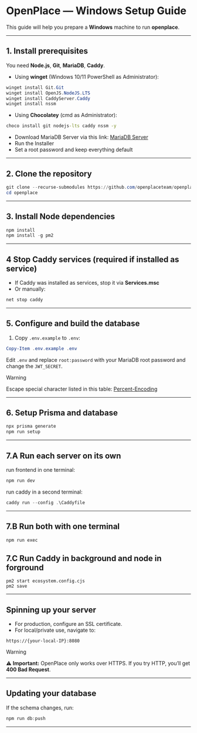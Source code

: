 # OpenPlace — Windows Setup Guide

This guide will help you prepare a **Windows** machine to run **openplace**.

---

## 1. Install prerequisites

You need **Node.js**, **Git**, **MariaDB**, **Caddy**.

- Using **winget** (Windows 10/11 PowerShell as Administrator):

```powershell
winget install Git.Git
winget install OpenJS.NodeJS.LTS
winget install CaddyServer.Caddy
winget install nssm
```

- Using **Chocolatey** (cmd as Administrator):

```cmd
choco install git nodejs-lts caddy nssm -y
```

- Download MariaDB Server via this link: [MariaDB Server](https://mirror.mva-n.net/mariadb///mariadb-12.0.2/winx64-packages/mariadb-12.0.2-winx64.msi)
- Run the Installer
- Set a root password and keep everything default
  
---

## 2. Clone the repository

```powershell
git clone --recurse-submodules https://github.com/openplaceteam/openplace
cd openplace
```

---

## 3. Install Node dependencies

```powershell
npm install
npm install -g pm2
```

---

## 4 Stop Caddy services (required if installed as service)

- If Caddy was installed as services, stop it via **Services.msc**  
- Or manually:

```powershell
net stop caddy
```

---

## 5. Configure and build the database

1. Copy `.env.example` to `.env`:

```powershell
Copy-Item .env.example .env
```

Edit `.env` and replace `root:password` with your MariaDB root password and change the `JWT_SECRET`.

> [!WARNING]
> Escape special character listed in this table: [Percent-Encoding](https://developer.mozilla.org/en-US/docs/Glossary/Percent-encoding)

---

## 6. Setup Prisma and database

```powershell
npx prisma generate
npm run setup
```

---

## 7.A Run each server on its own

run frontend in one terminal: 
```powershell
npm run dev
```
run caddy in a second terminal:
```powershell
caddy run --config .\Caddyfile
```

---

## 7.B Run both with one terminal

```cmd
npm run exec
```

## 7.C Run Caddy in background and node in forground

```
pm2 start ecosystem.config.cjs
pm2 save
```


---

## Spinning up your server

- For production, configure an SSL certificate.  
- For local/private use, navigate to:

```
https://{your-local-IP}:8080
```

> [!WARNING]
> ⚠️ **Important:** OpenPlace only works over HTTPS. If you try HTTP, you’ll get **400 Bad Request**.


---

## Updating your database

If the schema changes, run:

```powershell
npm run db:push
```

---

